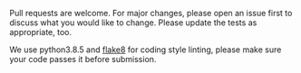 Pull requests are welcome. For major changes, please open an issue first to discuss what you would like to change. Please update the tests as appropriate, too.

We use python3.8.5 and [flake8](https://pypi.org/project/flake8/) for coding style linting, please make sure your code passes it before submission.
